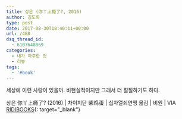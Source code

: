 ```yaml
---
title: 상은 (你丫上瘾了?, 2016)
author: 김도화
type: post
date: 2017-08-30T18:40:11+00:00
url: /488
dsq_thread_id:
  - 6107648869
categories:
  - 내가 마주한 것
  - 리뷰
tags:
  - '#book'
---
```


세상에 이런 사랑이 있을까. 비현실적이지만 그래서 더 절절하기도 하다.

상은 你丫上瘾了? (2016) | 차이지단 柴鸡蛋 | 십자열쇠연맹 옮김 | 비원 | VIA [RIDIBOOKS](http://ridibooks.com){: target="\_blank"}
